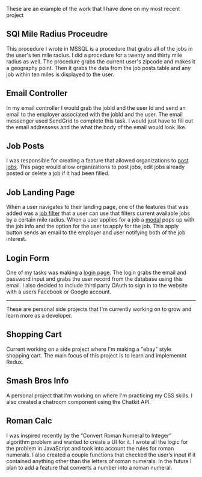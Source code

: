 These are an example of the work that I have done on my most recent project

## SQl Mile Radius Proceudre
This procedure I wrote in MSSQL is a procedure that grabs all of the jobs in the user's ten mile radius. I did a procedure for
a twenty and thirty mile radius as well. The procedure grabs the current user's zipcode and makes it a geography point. Then it grabs
the data from the job posts table and any job within ten miles is displayed to the user.
## Email Controller
In my email controller I would grab the jobId and the user Id and send an email to the employer associated with the jobId
and the user. The email messenger used SendGrid to complete this task. I would just have to fill out the email addressess and
the what the body of the email would look like.
## Job Posts 
I was responsible for creating a feature that allowed organizations to [post jobs](https://drive.google.com/file/d/1uJqMjiZDXsqw9Dm8q3o2F9OYy70nucmw/view?usp=sharing). This page would allow organizations to post jobs, edit jobs
already posted or delete a job if it had been filled. 
## Job Landing Page
When a user navigates to their landing page, one of the features that was added was a [job filter](https://drive.google.com/file/d/1l81Cdyfk2J-lR4hYjJmLNseXW_afXwlh/view?usp=sharing) that a user can use that filters
current available jobs by a certain mile radius. When a user applies for a job a [modal](https://drive.google.com/file/d/1pij-2WfS_-13ofq_p1s3_eYFA2aWcWe6/view?usp=sharing)
pops up with the job info and the option for the user to apply for the job. This apply button sends an email to the employer
and user notifying both of the job interest.
## Login Form
One of my tasks was making a [login page](https://drive.google.com/file/d/1uSITfWL0T3ZrNWr_-ghq9LioISuP06Bq/view?usp=sharing).
The login grabs the email and password input and grabs the user record from the database using this email.
I also decided to include third party OAuth to sign in to the website with a users Facebook or Google account.

------------------------------------------------------------------------------------------------------------------------------
These are personal side projects that I'm currently working on to grow and learn more as a developer.
## Shopping Cart
Current working on a side project where I'm making a "ebay" style shopping cart. The main focus of this project is to learn and implememnt Redux.
## Smash Bros Info
A personal project that I'm working on where I'm practicing my CSS skills. I also created a chatroom component using the Chatkit API.
## Roman Calc
I was inspired recently by the “Convert Roman Numeral to Integer” algorithm problem and wanted to create a UI for it. I wrote all the logic for the problem in JavaScript and took into account the rules for roman numerals. I also created a couple functions that checked the user’s input if it contained anything other than the letters of roman numerals. In the future I plan to add a feature that converts a number into a roman numeral.
